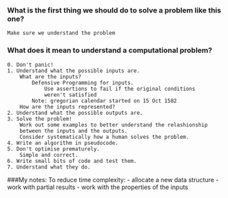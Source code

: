 ### What is the first thing we should do to solve a problem like this one?
    Make sure we understand the problem

### What does it mean to understand a computational problem?
    0. Don't panic!
    1. Understand what the possible inputs are.
        What are the inputs?
            Defensive Programming for inputs.
                Use assertions to fail if the original conditions 
                weren't satisfied
            Note: gregorian calendar started on 15 Oct 1582
        How are the inputs represented?
    2. Understand what the possible outputs are.
    3. Solve the problem! 
        Work out some examples to better understand the relashionship 
        between the inputs and the outputs.
        Consider systematically how a human solves the problem.
    4. Write an algorithm in pseudocode.
    5. Don't optimise prematurely.
        Simple and correct.
    6. Write small bits of code and test them.
    7. Understand what they do.
    
    
###My notes:
    To reduce time complexity:
        - allocate a new data structure
        - work with partial results
        - work with the properties of the inputs
